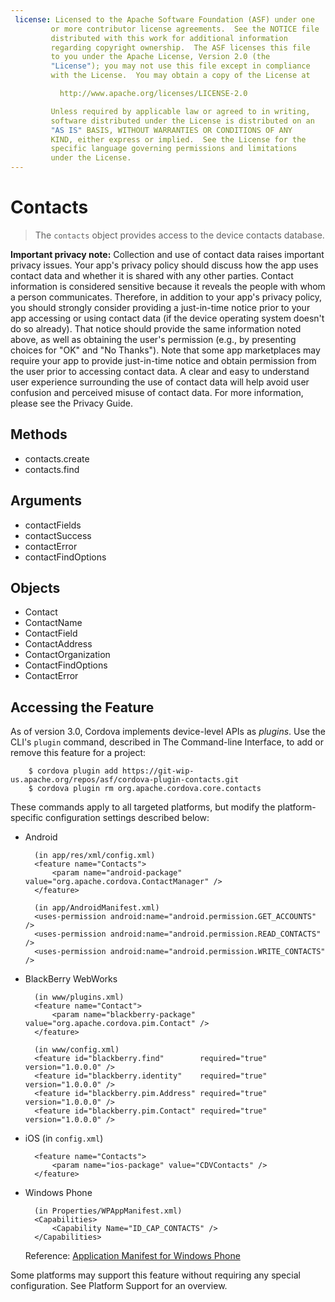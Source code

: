 ```yaml
---
 license: Licensed to the Apache Software Foundation (ASF) under one
         or more contributor license agreements.  See the NOTICE file
         distributed with this work for additional information
         regarding copyright ownership.  The ASF licenses this file
         to you under the Apache License, Version 2.0 (the
         "License"); you may not use this file except in compliance
         with the License.  You may obtain a copy of the License at

           http://www.apache.org/licenses/LICENSE-2.0

         Unless required by applicable law or agreed to in writing,
         software distributed under the License is distributed on an
         "AS IS" BASIS, WITHOUT WARRANTIES OR CONDITIONS OF ANY
         KIND, either express or implied.  See the License for the
         specific language governing permissions and limitations
         under the License.
---
```


# Contacts

> The `contacts` object provides access to the device contacts database.

**Important privacy note:** Collection and use of contact data raises important privacy issues.  Your app's privacy policy should discuss how the app uses contact data and whether it is shared with any other parties.  Contact information is considered sensitive because it reveals the people with whom a person communicates.  Therefore, in addition to your app's privacy policy, you should strongly consider providing a just-in-time notice prior to your app accessing or using contact data (if the device operating system doesn't do so already). That notice should provide the same information noted above, as well as obtaining the user's permission (e.g., by presenting choices for "OK" and "No Thanks").  Note that some app marketplaces may require your app to provide just-in-time notice and obtain permission from the user prior to accessing contact data.  A clear and easy to understand user experience surrounding the use of contact data will help avoid user confusion and perceived misuse of contact data.  For more information, please see the Privacy Guide.

## Methods

- contacts.create
- contacts.find

## Arguments

- contactFields
- contactSuccess
- contactError
- contactFindOptions

## Objects

- Contact
- ContactName
- ContactField
- ContactAddress
- ContactOrganization
- ContactFindOptions
- ContactError

## Accessing the Feature

As of version 3.0, Cordova implements device-level APIs as _plugins_.
Use the CLI's `plugin` command, described in The Command-line
Interface, to add or remove this feature for a project:

        $ cordova plugin add https://git-wip-us.apache.org/repos/asf/cordova-plugin-contacts.git
        $ cordova plugin rm org.apache.cordova.core.contacts

These commands apply to all targeted platforms, but modify the
platform-specific configuration settings described below:

* Android

        (in app/res/xml/config.xml)
        <feature name="Contacts">
            <param name="android-package" value="org.apache.cordova.ContactManager" />
        </feature>

        (in app/AndroidManifest.xml)
        <uses-permission android:name="android.permission.GET_ACCOUNTS" />
        <uses-permission android:name="android.permission.READ_CONTACTS" />
        <uses-permission android:name="android.permission.WRITE_CONTACTS" />

* BlackBerry WebWorks

        (in www/plugins.xml)
        <feature name="Contact">
            <param name="blackberry-package" value="org.apache.cordova.pim.Contact" />
        </feature>

        (in www/config.xml)
        <feature id="blackberry.find"        required="true" version="1.0.0.0" />
        <feature id="blackberry.identity"    required="true" version="1.0.0.0" />
        <feature id="blackberry.pim.Address" required="true" version="1.0.0.0" />
        <feature id="blackberry.pim.Contact" required="true" version="1.0.0.0" />

* iOS (in `config.xml`)

        <feature name="Contacts">
            <param name="ios-package" value="CDVContacts" />
        </feature>

* Windows Phone

        (in Properties/WPAppManifest.xml)
        <Capabilities>
            <Capability Name="ID_CAP_CONTACTS" />
        </Capabilities>

  Reference: [Application Manifest for Windows Phone](http://msdn.microsoft.com/en-us/library/ff769509%28v=vs.92%29.aspx)

Some platforms may support this feature without requiring any special
configuration.  See Platform Support for an overview.
